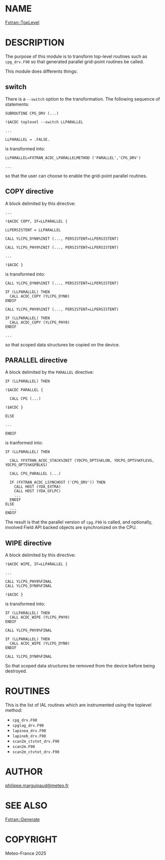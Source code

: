 # NAME

[Fxtran::TopLevel](../lib/Fxtran/TopLevel.pm)

# DESCRIPTION

The purpose of this module is to transform top-level routines such as `cpg_drv.F90` so that
generated parallel grid-point routines be called. 

This module does differents things:

## switch

There is a `--switch` option to the transformation. The following sequence of statements:

    SUBROUTINE CPG_DRV (...)

    !$ACDC toplevel --switch LLPARALLEL

    ...

    LLPARALLEL = .FALSE.

is transformed into:

    LLPARALLEL=FXTRAN_ACDC_LPARALLELMETHOD ('PARALLEL','CPG_DRV')

    ...

so that the user can choose to enable the grid-point parallel routines.

## COPY directive

A block delimited by this directive:

    ...

    !$ACDC COPY, IF=LLPARALLEL {
    
    LLPERSISTENT = LLPARALLEL
    
    CALL YLCPG_DYN0%INIT (..., PERSISTENT=LLPERSISTENT)
    
    CALL YLCPG_PHY0%INIT (..., PERSISTENT=LLPERSISTENT)

    ...

    !$ACDC }
    

is transformed into:

    CALL YLCPG_DYN0%INIT (..., PERSISTENT=LLPERSISTENT)

    IF (LLPARALLEL) THEN
      CALL ACDC_COPY (YLCPG_DYN0)
    ENDIF

    CALL YLCPG_PHY0%INIT (..., PERSISTENT=LLPERSISTENT)

    IF (LLPARALLEL) THEN
      CALL ACDC_COPY (YLCPG_PHY0)
    ENDIF

    ...

so that scoped data structures be copied on the device.

## PARALLEL directive

A block delimited by the `PARALLEL` directive:

    IF (LLPARALLEL) THEN
    
    !$ACDC PARALLEL {
    
      CALL CPG (...)
    
    !$ACDC }
    
    ELSE
    
    ...
    
    ENDIF

is tranformed into:

    IF (LLPARALLEL) THEN

      CALL YFXTRAN_ACDC_STACK%INIT (YDCPG_OPTS%KLON, YDCPG_OPTS%KFLEVG, YDCPG_OPTS%KGPBLKS)

      CALL CPG_PARALLEL (...)
     
      IF (FXTRAN_ACDC_LSYNCHOST ('CPG_DRV')) THEN
        CALL HOST (YDA_EXTRA)
        CALL HOST (YDA_GFLPC)
        ...
      ENDIF
    ELSE
      ...
    ENDIF

The result is that the parallel version of `cpg.F90` is called, and optionally, involved
Field API backed objects are synchronized on the CPU.

## WIPE directive

A block delimited by this directive:

    !$ACDC WIPE, IF=LLPARALLEL {
    
    ...

    CALL YLCPG_PHY0%FINAL
    CALL YLCPG_DYN0%FINAL
    
    !$ACDC }

is transformed into:

    IF (LLPARALLEL) THEN
      CALL ACDC_WIPE (YLCPG_PHY0)
    ENDIF

    CALL YLCPG_PHY0%FINAL

    IF (LLPARALLEL) THEN
      CALL ACDC_WIPE (YLCPG_DYN0)
    ENDIF

    CALL YLCPG_DYN0%FINAL

So that scoped data structures be removed from the device before being destroyed.

# ROUTINES

This is the list of IAL routines which are instrumented using the toplevel method:

- `cpg_drv.F90`
- `cpglag_drv.F90`
- `lapinea_drv.F90`
- `lapineb_drv.F90`
- `scan2m_ctvtot_drv.F90`
- `scan2m.F90`
- `scan2m_ctvtot_drv.F90`

# AUTHOR

philippe.marguinaud@meteo.fr

# SEE ALSO

[Fxtran::Generate](Fxtran%3A%3AGenerate.md)

# COPYRIGHT

Meteo-France 2025
